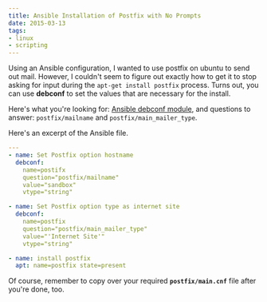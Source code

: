 ```yaml
---
title: Ansible Installation of Postfix with No Prompts
date: 2015-03-13
tags:
- linux
- scripting
---
```

Using an Ansible configuration, I wanted to use postfix on ubuntu to send out mail.  However, I couldn't seem to figure out exactly how to get it to stop asking for input during the `apt-get install postfix` process.  Turns out, you can use **debconf** to set the values that are necessary for the install.  

<!--more-->

Here's what you're looking for:
[Ansible debconf module](http://docs.ansible.com/debconf_module.html), and questions to answer: `postfix/mailname` and `postfix/main_mailer_type`.

Here's an excerpt of the Ansible file.
    
```yaml
---
- name: Set Postfix option hostname
  debconf: 
    name=postifx 
    question="postfix/mailname" 
    value="sandbox" 
    vtype="string"

- name: Set Postfix option type as internet site
  debconf: 
    name=postfix 
    question="postfix/main_mailer_type" 
    value="'Internet Site'" 
    vtype="string"

- name: install postfix
  apt: name=postfix state=present
```

Of course, remember to copy over your required **`postfix/main.cnf`** file after you're done, too.
